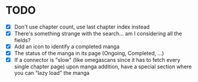 # TODO

- [x] Don't use chapter count, use last chapter index instead
- [x] There's something strange with the search... am I considering all the fields?
- [x] Add an icon to identify a completed manga
- [x] The status of the manga in its page (Ongoing, Completed, ...)
- [x] If a connector is "slow" (like omegascans since it has to fetch every single chapter page) upon manga addition, have a special section where you can "lazy load" the manga
